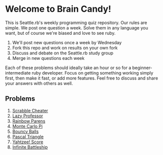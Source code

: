 # Welcome to Brain Candy!

This is Seattle.rb's weekly programming quiz repository. Our rules are simple.
We post one question a week. Solve them in any language you want, but of course
we're biased and love to see ruby.

1. We'll post new questions once a week by Wednesday
2. Fork this repo and work on results on your own fork
3. Discuss and debate on the Seattle.rb study group
4. Merge in new questions each week

Each of these problems should ideally take an hour or so for a beginner-intermediate
ruby developer. Focus on getting something working simply first, then make it
fast, or add more features. Feel free to discuss and share your answers with others
as well.

## Problems

1. [Scrabble Cheater](https://github.com/SeaRbSg/braincandy/blob/master/scrabble-cheater/README.md)
2. [Lazy Professor](https://github.com/SeaRbSg/braincandy/blob/master/lazy-professor/README.md)
3. [Rainbow Parens](https://github.com/SeaRbSg/braincandy/blob/master/rainbow-parens/README.md)
4. [Monte Carlo Pi](https://github.com/SeaRbSg/braincandy/blob/master/monte-carlo-pi/README.md)
5. [Bouncy Balls](https://github.com/SeaRbSg/braincandy/blob/master/bouncy-balls/README.md)
6. [Pascal Triangle](https://github.com/SeaRbSg/braincandy/blob/master/pascal-triangle/README.md)
7. [Yahtzee! Score](https://github.com/SeaRbSg/braincandy/blob/master/yahtzee-score/README.md)
8. [Infinite Battleship](https://github.com/SeaRbSg/braincandy/blob/master/infinite-battleship/README.md)


